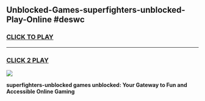 
## Unblocked-Games-superfighters-unblocked-Play-Online #deswc
<h3>
<a href="https://news.freeplayer.one?title=superfighters-unblocked&ref=3">CLICK TO PLAY</a></h3>
<hr>

<h3>
<a href="https://news.freeplayer.one?title=superfighters-unblocked&ref=3">CLICK 2 PLAY</a>
  
</h3>

<a href="https://news.freeplayer.one?title=superfighters-unblocked&ref=3"><img src="https://clearcache.store/games.png"></a>


**superfighters-unblocked games unblocked: Your Gateway to Fun and Accessible Online Gaming**
